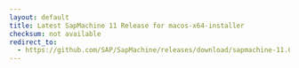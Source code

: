 ```yaml
---
layout: default
title: Latest SapMachine 11 Release for macos-x64-installer
checksum: not available
redirect_to:
  - https://github.com/SAP/SapMachine/releases/download/sapmachine-11.0.21/sapmachine-jdk-11.0.21_macos-x64_bin.dmg
---
```

